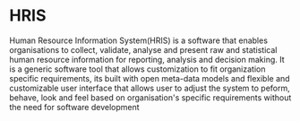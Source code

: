 # HRIS
Human Resource Information System(HRIS) is a software that enables organisations to collect, validate, analyse and present raw and statistical human resource information for reporting, analysis and decision making. It is a generic software tool that allows customization to fit organization specific requirements, its built with open meta-data models and flexible and customizable user interface that allows user to adjust the system to peform, behave, look and feel based on organisation's specific requirements without the need for software development
